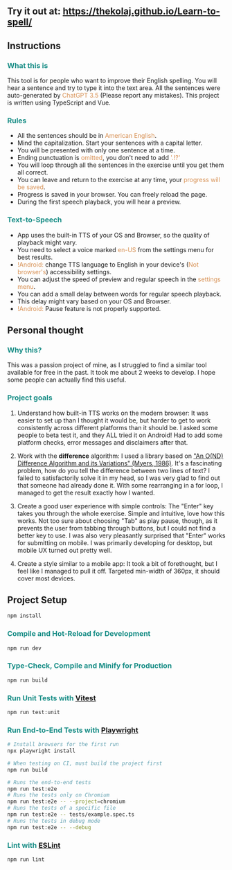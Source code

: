 ## Try it out at: https://thekolaj.github.io/Learn-to-spell/

<style>
h3 {
    color: #1a8e87;
}

.highlight {
    color: #d79053;
}
</style>

<h2>Instructions</h2>
<h3>What this is</h3>
<p>
    This tool is for people who want to improve their English spelling. You will hear a sentence
    and try to type it into the text area. All the sentences were auto-generated by
    <span class="highlight">ChatGPT 3.5</span> (Please report any mistakes). This project is
    written using TypeScript and Vue.
</p>
<h3>Rules</h3>
<ul>
    <li>All the sentences should be in <span class="highlight">American English</span>.</li>
    <li>Mind the capitalization. Start your sentences with a capital letter.</li>
    <li>You will be presented with only one sentence at a time.</li>
    <li>
    Ending punctuation is <span class="highlight">omitted</span>, you don't need to add
    <span class="highlight">'.!?'</span>
    </li>
    <li>
    You will loop through all the sentences in the exercise until you get them all correct.
    </li>
    <li>
    You can leave and return to the exercise at any time, your
    <span class="highlight">progress will be saved</span>.
    </li>
    <li>Progress is saved in your browser. You can freely reload the page.</li>
    <li>During the first speech playback, you will hear a preview.</li>
</ul>
<h3>Text-to-Speech</h3>
<ul>
    <li>
    App uses the built-in TTS of your OS and Browser, so the quality of playback might vary.
    </li>
    <li>
    You need to select a voice marked <span class="highlight">en-US</span> from the settings
    menu for best results.
    </li>
    <li>
    <span class="highlight">!Android:</span> change TTS language to English in your device's
    (<span class="highlight">Not browser's</span>) accessibility settings.
    </li>
    <li>
    You can adjust the speed of preview and regular speech in the
    <span class="highlight">settings menu</span>.
    </li>
    <li>You can add a small delay between words for regular speech playback.</li>
    <li>This delay might vary based on your OS and Browser.</li>
    <li><span class="highlight">!Android:</span> Pause feature is not properly supported.</li>
</ul>

## Personal thought

### Why this?

This was a passion project of mine, as I struggled to find a similar tool available for free in the past. It took me about 2 weeks to develop. I hope some people can actually find this useful.

### Project goals

1. Understand how built-in TTS works on the modern browser: It was easier to set up than I thought it would be, but harder to get to work consistently across different platforms than it should be. I asked some people to beta test it, and they ALL tried it on Android! Had to add some platform checks, error messages and disclaimers after that.

1. Work with the **difference** algorithm: I used a library based on ["An O(ND) Difference Algorithm and its Variations" (Myers, 1986)](http://citeseerx.ist.psu.edu/viewdoc/summary?doi=10.1.1.4.6927). It's a fascinating problem, how do you tell the difference between two lines of text? I failed to satisfactorily solve it in my head, so I was very glad to find out that someone had already done it. With some rearranging in a for loop, I managed to get the result exactly how I wanted.

1. Create a good user experience with simple controls: The "Enter" key takes you through the whole exercise. Simple and intuitive, love how this works. Not too sure about choosing "Tab" as play pause, though, as it prevents the user from tabbing through buttons, but I could not find a better key to use. I was also very pleasantly surprised that "Enter" works for submitting on mobile. I was primarily developing for desktop, but mobile UX turned out pretty well.

1. Create a style similar to a mobile app: It took a bit of forethought, but I feel like I managed to pull it off. Targeted min-width of 360px, it should cover most devices.

## Project Setup

```sh
npm install
```

### Compile and Hot-Reload for Development

```sh
npm run dev
```

### Type-Check, Compile and Minify for Production

```sh
npm run build
```

### Run Unit Tests with [Vitest](https://vitest.dev/)

```sh
npm run test:unit
```

### Run End-to-End Tests with [Playwright](https://playwright.dev)

```sh
# Install browsers for the first run
npx playwright install

# When testing on CI, must build the project first
npm run build

# Runs the end-to-end tests
npm run test:e2e
# Runs the tests only on Chromium
npm run test:e2e -- --project=chromium
# Runs the tests of a specific file
npm run test:e2e -- tests/example.spec.ts
# Runs the tests in debug mode
npm run test:e2e -- --debug
```

### Lint with [ESLint](https://eslint.org/)

```sh
npm run lint
```
